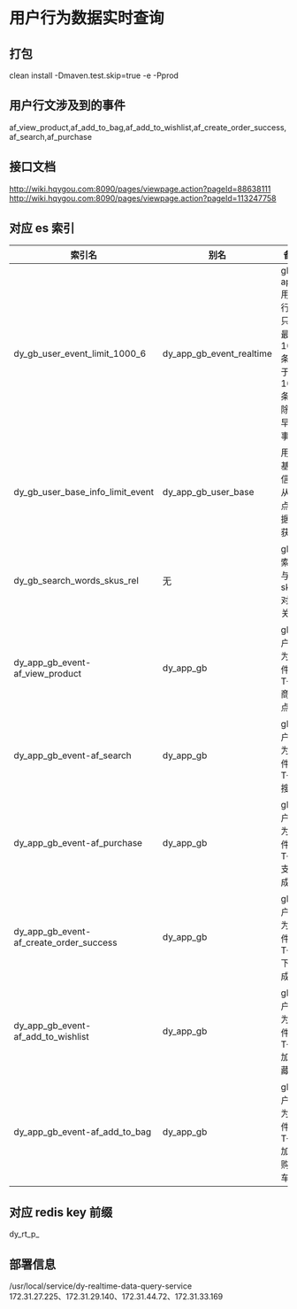 # 用户行为数据实时查询
## 打包
clean install -Dmaven.test.skip=true -e -Pprod

## 用户行文涉及到的事件
af_view_product,af_add_to_bag,af_add_to_wishlist,af_create_order_success,af_search,af_purchase

## 接口文档
http://wiki.hqygou.com:8090/pages/viewpage.action?pageId=88638111<br>
http://wiki.hqygou.com:8090/pages/viewpage.action?pageId=113247758
## 对应 es 索引
|索引名|别名|备注|
|---|---|---|
|dy_gb_user_event_limit_1000_6|dy_app_gb_event_realtime|gb app 用户行为,只取最近 1000 条,多于 1000 条移除最早的事件|
|dy_gb_user_base_info_limit_event|dy_app_gb_user_base|用户基本信息,从埋点数据中获取|
|dy_gb_search_words_skus_rel|无|gb 搜索词与 sku 对应关系|
|dy_app_gb_event-af_view_product|dy_app_gb|gb 用户行为事件 T+1 商品点击|
|dy_app_gb_event-af_search|dy_app_gb|gb 用户行为事件 T+1 搜索|
|dy_app_gb_event-af_purchase|dy_app_gb|gb 用户行为事件 T+1 支付成功|
|dy_app_gb_event-af_create_order_success|dy_app_gb|gb 用户行为事件 T+1 下单成功|
|dy_app_gb_event-af_add_to_wishlist|dy_app_gb|gb 用户行为事件 T+1 加收藏|
|dy_app_gb_event-af_add_to_bag|dy_app_gb|gb 用户行为事件 T+1 加入购物车|

## 对应 redis key 前缀
dy_rt_p_

## 部署信息
/usr/local/service/dy-realtime-data-query-service <br>
172.31.27.225、172.31.29.140、172.31.44.72、172.31.33.169